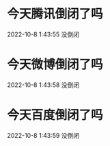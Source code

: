 # 今天腾讯倒闭了吗

2022-10-8 1:43:55 没倒闭

# 今天微博倒闭了吗

2022-10-8 1:43:58 没倒闭

# 今天百度倒闭了吗

2022-10-8 1:43:59 没倒闭

